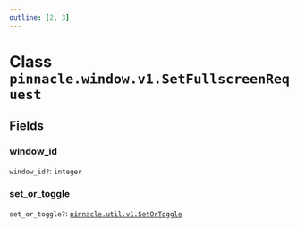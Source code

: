 ```yaml
---
outline: [2, 3]
---
```


# Class `pinnacle.window.v1.SetFullscreenRequest`




## Fields

### window_id <Badge type="danger" text="nullable" />

`window_id?`: <code>integer</code>



### set_or_toggle <Badge type="danger" text="nullable" />

`set_or_toggle?`: <code><a href="/lua-reference/enums/pinnacle.util.v1.SetOrToggle">pinnacle.util.v1.SetOrToggle</a></code>




